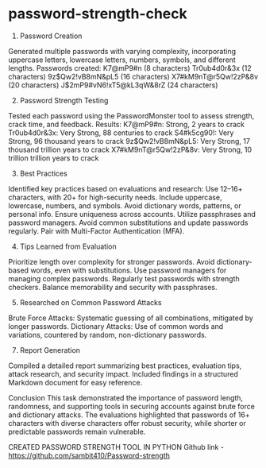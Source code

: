 # password-strength-check

1. Password Creation

Generated multiple passwords with varying complexity, incorporating uppercase letters, lowercase letters, numbers, symbols, and different lengths.
Passwords created:
K7@mP9#n (8 characters)
Tr0ub4d0r&3x (12 characters)
9z$Qw2!vB8mN&pL5 (16 characters)
X7#kM9nT@r5Qw!2zP&8v (20 characters)
J$2mP9#vN6!xT5@kL3qW&8rZ (24 characters)



2. Password Strength Testing

Tested each password using the PasswordMonster tool to assess strength, crack time, and feedback.
Results:
K7@mP9#n: Strong, 2 years to crack
Tr0ub4d0r&3x: Very Strong, 88 centuries to crack
S4#k5cg90!: Very Strong, 96 thousand years to crack
9z$Qw2!vB8mN&pL5: Very Strong, 17 thousand trillion years to crack
X7#kM9nT@r5Qw!2zP&8v: Very Strong, 10 trillion trillion years to crack



3. Best Practices

Identified key practices based on evaluations and research:
Use 12–16+ characters, with 20+ for high-security needs.
Include uppercase, lowercase, numbers, and symbols.
Avoid dictionary words, patterns, or personal info.
Ensure uniqueness across accounts.
Utilize passphrases and password managers.
Avoid common substitutions and update passwords regularly.
Pair with Multi-Factor Authentication (MFA).



4. Tips Learned from Evaluation

Prioritize length over complexity for stronger passwords.
Avoid dictionary-based words, even with substitutions.
Use password managers for managing complex passwords.
Regularly test passwords with strength checkers.
Balance memorability and security with passphrases.

5. Researched on Common Password Attacks

Brute Force Attacks: Systematic guessing of all combinations, mitigated by longer passwords.
Dictionary Attacks: Use of common words and variations, countered by random, non-dictionary passwords.


7. Report Generation

Compiled a detailed report summarizing best practices, evaluation tips, attack research, and security impact.
Included findings in a structured Markdown document for easy reference.

Conclusion
This task demonstrated the importance of password length, randomness, and supporting tools in securing accounts against brute force and dictionary attacks. The evaluations highlighted that passwords of 16+ characters with diverse characters offer robust security, while shorter or predictable passwords remain vulnerable.

CREATED PASSWORD STRENGTH TOOL IN PYTHON
Github link - https://github.com/sambit410/Password-strength
